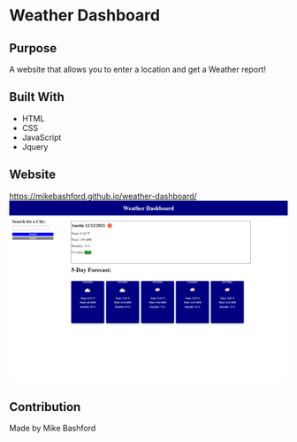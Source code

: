 # Weather Dashboard

## Purpose
A website that allows you to enter a location and get a Weather report!

## Built With
* HTML
* CSS
* JavaScript
* Jquery
## Website
https://mikebashford.github.io/weather-dashboard/
![Screenshot](./assets/images/weather-dashboard.png)

## Contribution
Made by Mike Bashford
